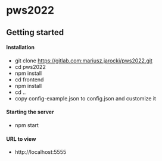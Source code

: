 # pws2022

## Getting started

#### Installation

* git clone https://gitlab.com:mariusz.jarocki/pws2022.git
* cd pws2022
* npm install
* cd frontend
* npm install
* cd ..
* copy config-example.json to config.json and customize it

#### Starting the server

* npm start

#### URL to view

* http://localhost:5555